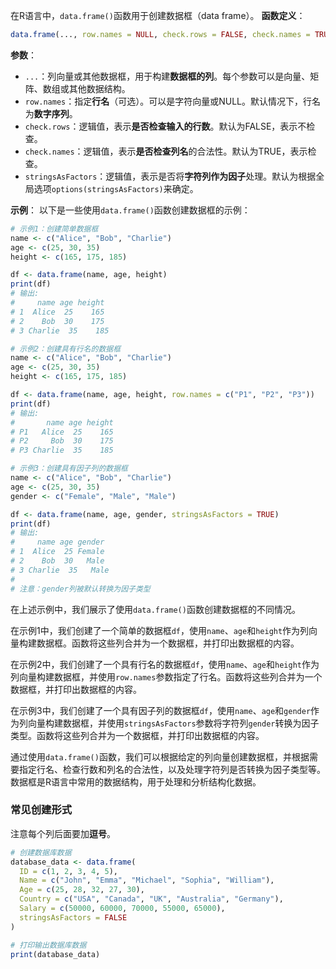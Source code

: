 在R语言中，`data.frame()`函数用于创建数据框（data frame）。
**函数定义**：
```R
data.frame(..., row.names = NULL, check.rows = FALSE, check.names = TRUE, stringsAsFactors = default.stringsAsFactors())
```
**参数**：
- `...`：列向量或其他数据框，用于构建**数据框的列**。每个参数可以是向量、矩阵、数组或其他数据结构。
- `row.names`：指定**行名**（可选）。可以是字符向量或NULL。默认情况下，行名为**数字序列**。
- `check.rows`：逻辑值，表示**是否检查输入的行数**。默认为FALSE，表示不检查。
- `check.names`：逻辑值，表示**是否检查列名**的合法性。默认为TRUE，表示检查。
- `stringsAsFactors`：逻辑值，表示是否将**字符列作为因子**处理。默认为根据全局选项`options(stringsAsFactors)`来确定。

**示例**：
以下是一些使用`data.frame()`函数创建数据框的示例：
```R
# 示例1：创建简单数据框
name <- c("Alice", "Bob", "Charlie")
age <- c(25, 30, 35)
height <- c(165, 175, 185)

df <- data.frame(name, age, height)
print(df)
# 输出:
#     name age height
# 1  Alice  25    165
# 2    Bob  30    175
# 3 Charlie  35    185

# 示例2：创建具有行名的数据框
name <- c("Alice", "Bob", "Charlie")
age <- c(25, 30, 35)
height <- c(165, 175, 185)

df <- data.frame(name, age, height, row.names = c("P1", "P2", "P3"))
print(df)
# 输出:
#       name age height
# P1   Alice  25    165
# P2     Bob  30    175
# P3 Charlie  35    185

# 示例3：创建具有因子列的数据框
name <- c("Alice", "Bob", "Charlie")
age <- c(25, 30, 35)
gender <- c("Female", "Male", "Male")

df <- data.frame(name, age, gender, stringsAsFactors = TRUE)
print(df)
# 输出:
#     name age gender
# 1  Alice  25 Female
# 2    Bob  30   Male
# 3 Charlie  35   Male
# 
# 注意：gender列被默认转换为因子类型

```

在上述示例中，我们展示了使用`data.frame()`函数创建数据框的不同情况。

在示例1中，我们创建了一个简单的数据框`df`，使用`name`、`age`和`height`作为列向量构建数据框。函数将这些列合并为一个数据框，并打印出数据框的内容。

在示例2中，我们创建了一个具有行名的数据框`df`，使用`name`、`age`和`height`作为列向量构建数据框，并使用`row.names`参数指定了行名。函数将这些列合并为一个数据框，并打印出数据框的内容。

在示例3中，我们创建了一个具有因子列的数据框`df`，使用`name`、`age`和`gender`作为列向量构建数据框，并使用`stringsAsFactors`参数将字符列`gender`转换为因子类型。函数将这些列合并为一个数据框，并打印出数据框的内容。

通过使用`data.frame()`函数，我们可以根据给定的列向量创建数据框，并根据需要指定行名、检查行数和列名的合法性，以及处理字符列是否转换为因子类型等。数据框是R语言中常用的数据结构，用于处理和分析结构化数据。

### 常见创建形式

注意每个列后面要加**逗号**。

```R
# 创建数据库数据
database_data <- data.frame(
  ID = c(1, 2, 3, 4, 5),
  Name = c("John", "Emma", "Michael", "Sophia", "William"),
  Age = c(25, 28, 32, 27, 30),
  Country = c("USA", "Canada", "UK", "Australia", "Germany"),
  Salary = c(50000, 60000, 70000, 55000, 65000),
  stringsAsFactors = FALSE
)

# 打印输出数据库数据
print(database_data)
```